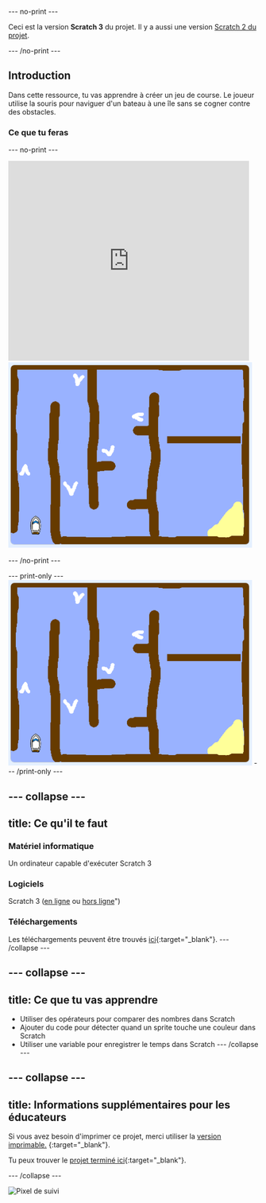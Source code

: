 --- no-print ---

Ceci est la version **Scratch 3** du projet. Il y a aussi une version [Scratch 2 du projet](https://projects.raspberrypi.org/fr-FR/projects/boat-race-scratch2).

--- /no-print ---

## Introduction

Dans cette ressource, tu vas apprendre à créer un jeu de course. Le joueur utilise la souris pour naviguer d'un bateau à une île sans se cogner contre des obstacles.

### Ce que tu feras

--- no-print ---

<div class="scratch-preview">
  <iframe allowtransparency="true" width="485" height="402" src="https://scratch.mit.edu/projects/embed/324791842/?autostart=false" frameborder="0" scrolling="no"></iframe>
  <img src="images/boat_race_demo.png">
</div>

--- /no-print ---

--- print-only --- ![boat race demo](images/boat_race_demo.png) --- /print-only ---

--- collapse ---
---
title: Ce qu'il te faut
---

### Matériel informatique

Un ordinateur capable d'exécuter Scratch 3

### Logiciels

Scratch 3 ([en ligne](https://rpf.io/scratchon) ou [hors ligne](https://rpf.io/scratchoff)")

### Téléchargements

Les téléchargements peuvent être trouvés [ici](http://rpf.io/p/fr-FR/boat-race-go){:target="_blank"}. --- /collapse ---

--- collapse ---
---
title: Ce que tu vas apprendre
---

- Utiliser des opérateurs pour comparer des nombres dans Scratch
- Ajouter du code pour détecter quand un sprite touche une couleur dans Scratch
- Utiliser une variable pour enregistrer le temps dans Scratch --- /collapse ---

--- collapse ---
---
title: Informations supplémentaires pour les éducateurs
---

Si vous avez besoin d'imprimer ce projet, merci utiliser la [version imprimable.](https://projects.raspberrypi.org/fr-FR/projects/boat-race/print) {:target="_blank"}.

Tu peux trouver le [projet terminé ici](http://rpf.io/p/fr-FR/boat-race-get){:target="_blank"}.

--- /collapse ---

![Pixel de suivi](https://code.org/api/hour/begin_codeclub_boatrace.png)
